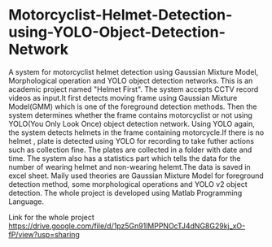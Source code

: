 # Motorcyclist-Helmet-Detection-using-YOLO-Object-Detection-Network
A system for motorcyclist helmet detection using Gaussian Mixture Model, Morphological operation and YOLO object detection networks.
This is an academic project named "Helmet First". 
The system accepts CCTV record videos as input.It first detects moving frame using Gaussian Mixture Model(GMM) which is one of the foreground detection methods. Then the system determines whether the frame contains motorcyclist or not using YOLO(You Only Look Once) object detection network. Using YOLO again, the system detects helmets in the frame containing motorcycle.If there is no helmet , plate is detected using YOLO for recording to take futher actions such as collection fine. The plates are collected in a folder with date and time.
The system also has a statistics part which tells the data for the number of wearing helmet and non-wearing helemt.The data is saved in excel sheet.
Maily used theories are Gaussian Mixture Model for foreground detection method, some morphological operations and YOLO v2 object detection.
The whole project is developed using Matlab Programming Language.

Link for the whole project https://drive.google.com/file/d/1pz5Gn91lMPPNOcTJ4dNG8G29kj_xO-fP/view?usp=sharing
